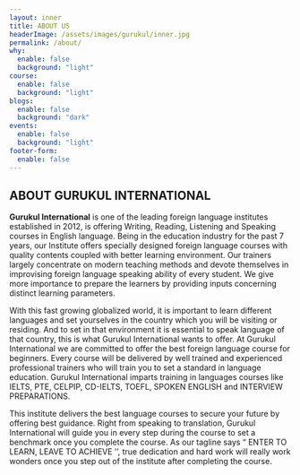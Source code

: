```yaml
---
layout: inner
title: ABOUT US
headerImage: /assets/images/gurukul/inner.jpg
permalink: /about/
why:
  enable: false
  background: "light"
course:
  enable: false
  background: "light"
blogs:
  enable: false
  background: "dark"
events:
  enable: false
  background: "light"
footer-form:
  enable: false
---
```


## ABOUT <span>GURUKUL</span> INTERNATIONAL

**Gurukul International** is one of the leading foreign language institutes established in 2012, is offering Writing, Reading, Listening and Speaking courses in English language. Being in the education industry for the past 7 years, our Institute offers specially designed foreign language courses with quality contents coupled with better learning environment. Our trainers largely concentrate on modern teaching methods and devote themselves in improvising foreign language speaking ability of every student. We give more importance to prepare the learners by providing inputs concerning distinct learning parameters.

With this fast growing globalized world, it is important to learn different languages and set yourselves in the country which you will be visiting or residing. And to set in that environment it is essential to speak language of that country, this is what Gurukul International wants to offer. At Gurukul International we are committed to offer the best foreign language course for beginners. Every course will be delivered by well trained and experienced professional trainers who will train you to set a standard in language education. Gurukul International imparts training in languages courses like IELTS, PTE, CELPIP, CD-IELTS, TOEFL, SPOKEN ENGLISH and INTERVIEW PREPARATIONS.

This institute delivers the best language courses to secure your future by offering best guidance. Right from speaking to translation, Gurukul International will guide you in every step during the course to set a benchmark once you complete the course. As our tagline says “ ENTER TO LEARN, LEAVE TO ACHIEVE ’’, true dedication and hard work will really work wonders once you step out of the institute after completing the course. 
